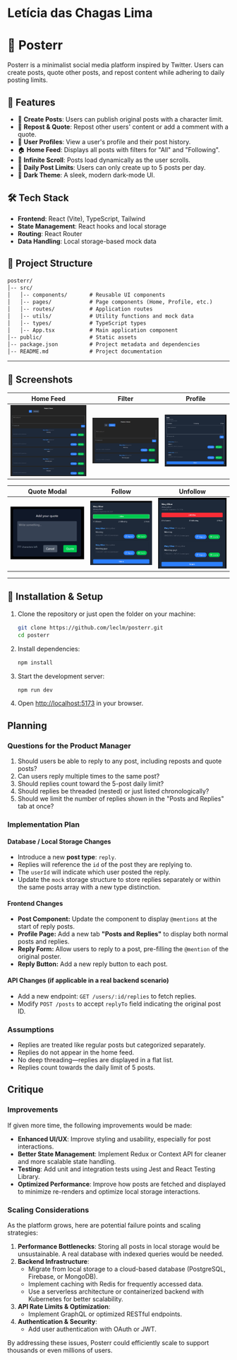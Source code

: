 # Letícia das Chagas Lima
#
# 📢 Posterr

Posterr is a minimalist social media platform inspired by Twitter. Users can create posts, quote other posts, and repost content while adhering to daily posting limits.

## 🚀 Features

- 📝 **Create Posts**: Users can publish original posts with a character limit.
- 🔁 **Repost & Quote**: Repost other users' content or add a comment with a quote.
- 📃 **User Profiles**: View a user's profile and their post history.
- 🏠 **Home Feed**: Displays all posts with filters for "All" and "Following".
- 📜 **Infinite Scroll**: Posts load dynamically as the user scrolls.
- 📌 **Daily Post Limits**: Users can only create up to 5 posts per day.
- 🌙 **Dark Theme**: A sleek, modern dark-mode UI.

## 🛠️ Tech Stack

- **Frontend**: React (Vite), TypeScript, Tailwind
- **State Management**: React hooks and local storage
- **Routing**: React Router
- **Data Handling**: Local storage-based mock data

## 📂 Project Structure

```
posterr/
│-- src/
│   │-- components/       # Reusable UI components
│   │-- pages/            # Page components (Home, Profile, etc.)
│   │-- routes/           # Application routes
│   │-- utils/            # Utility functions and mock data
│   │-- types/            # TypeScript types
│   │-- App.tsx           # Main application component
│-- public/               # Static assets
│-- package.json          # Project metadata and dependencies
│-- README.md             # Project documentation
```


---

## 📸 Screenshots

| Home Feed | Filter | Profile |
|-----------|-------------|-------------|
| ![Home Feed](src/assets/home.png) | ![Filter](src/assets/filter.png) | ![Profile](src/assets/profile.png) | 

| Quote Modal | Follow | Unfollow |
|-------------|-------------|-------------|
| ![Quote Modal](src/assets/quote-modal.png) | ![Follow](src/assets/follow-user.png) | ![Unfollow](src/assets/unfollow-user.png) |

---

## 🎯 Installation & Setup

1. Clone the repository or just open the folder on your machine:
   ```sh
   git clone https://github.com/leclm/posterr.git
   cd posterr
   ```

2. Install dependencies:
   ```sh
   npm install
   ```

3. Start the development server:
   ```sh
   npm run dev
   ```

4. Open [http://localhost:5173](http://localhost:5173) in your browser.


## Planning

### Questions for the Product Manager

1. Should users be able to reply to any post, including reposts and quote posts?
2. Can users reply multiple times to the same post?
3. Should replies count toward the 5-post daily limit?
4. Should replies be threaded (nested) or just listed chronologically?
5. Should we limit the number of replies shown in the "Posts and Replies" tab at once?

### Implementation Plan

#### Database / Local Storage Changes

- Introduce a new **post type**: `reply`.
- Replies will reference the `id` of the post they are replying to.
- The `userId` will indicate which user posted the reply.
- Update the `mock` storage structure to store replies separately or within the same posts array with a new type distinction.

#### Frontend Changes

- **Post Component:** Update the component to display `@mentions` at the start of reply posts.
- **Profile Page:** Add a new tab **"Posts and Replies"** to display both normal posts and replies.
- **Reply Form:** Allow users to reply to a post, pre-filling the `@mention` of the original poster.
- **Reply Button:** Add a new reply button to each post.

#### API Changes (if applicable in a real backend scenario)

- Add a new endpoint: `GET /users/:id/replies` to fetch replies.
- Modify `POST /posts` to accept `replyTo` field indicating the original post ID.

### Assumptions

- Replies are treated like regular posts but categorized separately.
- Replies do not appear in the home feed.
- No deep threading—replies are displayed in a flat list.
- Replies count towards the daily limit of 5 posts.


## Critique

### Improvements

If given more time, the following improvements would be made:

- **Enhanced UI/UX**: Improve styling and usability, especially for post interactions.
- **Better State Management**: Implement Redux or Context API for cleaner and more scalable state handling.
- **Testing**: Add unit and integration tests using Jest and React Testing Library.
- **Optimized Performance**: Improve how posts are fetched and displayed to minimize re-renders and optimize local storage interactions.

### Scaling Considerations

As the platform grows, here are potential failure points and scaling strategies:

1. **Performance Bottlenecks**: Storing all posts in local storage would be unsustainable. A real database with indexed queries would be needed.
2. **Backend Infrastructure**:
   - Migrate from local storage to a cloud-based database (PostgreSQL, Firebase, or MongoDB).
   - Implement caching with Redis for frequently accessed data.
   - Use a serverless architecture or containerized backend with Kubernetes for better scalability.
3. **API Rate Limits & Optimization**:
   - Implement GraphQL or optimized RESTful endpoints.
4. **Authentication & Security**:
   - Add user authentication with OAuth or JWT.

By addressing these issues, Posterr could efficiently scale to support thousands or even millions of users.
